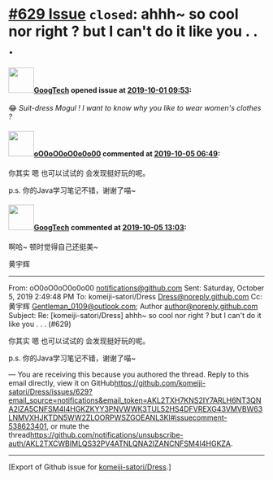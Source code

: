 # [\#629 Issue](https://github.com/komeiji-satori/Dress/issues/629) `closed`: ahhh~ so cool nor right ? but I can't do it like you . . .

#### <img src="https://avatars.githubusercontent.com/u/43493852?u=80cca8550342bd331d600f2d0ccbf0cef2051d6b&v=4" width="50">[GoogTech](https://github.com/GoogTech) opened issue at [2019-10-01 09:53](https://github.com/komeiji-satori/Dress/issues/629):

😂 *Suit-dress Mogul ! I want to know why you like to wear women's clothes ?*

#### <img src="https://avatars.githubusercontent.com/u/10877157?u=c505fc6c34f52869d18fe60ffedb4f3a6f58f135&v=4" width="50">[oO0oO0oO0o0o00](https://github.com/oO0oO0oO0o0o00) commented at [2019-10-05 06:49](https://github.com/komeiji-satori/Dress/issues/629#issuecomment-538623401):

你其实 嗯 也可以试试的 会发现挺好玩的呢。

p.s. 你的Java学习笔记不错，谢谢了喵~

#### <img src="https://avatars.githubusercontent.com/u/43493852?u=80cca8550342bd331d600f2d0ccbf0cef2051d6b&v=4" width="50">[GoogTech](https://github.com/GoogTech) commented at [2019-10-05 13:03](https://github.com/komeiji-satori/Dress/issues/629#issuecomment-538647978):

啊哈~ 顿时觉得自己还挺美~

黄宇辉

________________________________
From: oO0oO0oO0o0o00 <notifications@github.com>
Sent: Saturday, October 5, 2019 2:49:48 PM
To: komeiji-satori/Dress <Dress@noreply.github.com>
Cc: 黄宇辉 <Gentleman_0109@outlook.com>; Author <author@noreply.github.com>
Subject: Re: [komeiji-satori/Dress] ahhh~ so cool nor right ? but I can't do it like you . . . (#629)


你其实 嗯 也可以试试的 会发现挺好玩的呢。

p.s. 你的Java学习笔记不错，谢谢了喵~

―
You are receiving this because you authored the thread.
Reply to this email directly, view it on GitHub<https://github.com/komeiji-satori/Dress/issues/629?email_source=notifications&email_token=AKL2TXH7KNS2IY7ARLH6NT3QNA2IZA5CNFSM4I4HGKZKYY3PNVWWK3TUL52HS4DFVREXG43VMVBW63LNMVXHJKTDN5WW2ZLOORPWSZGOEANL3KI#issuecomment-538623401>, or mute the thread<https://github.com/notifications/unsubscribe-auth/AKL2TXCWBIMLQS32PV4ATNLQNA2IZANCNFSM4I4HGKZA>.


-------------------------------------------------------------------------------



[Export of Github issue for [komeiji-satori/Dress](https://github.com/komeiji-satori/Dress).]
